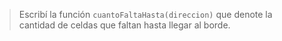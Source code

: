 > Escribí la función `cuantoFaltaHasta(direccion)` que denote la cantidad de celdas que faltan hasta llegar al borde.
